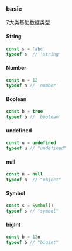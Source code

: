 ### basic

7大类基础数据类型
#### String
```js
const s = 'abc'
typeof s  // 'string'
```
#### Number
```js
const n = 12
typeof n // 'number'
```
#### Boolean
```js
const b = true
typeof b // 'boolean'
```
#### undefined
```js
const u = undefined
typeof u // "undefined"
```
#### null
```js
const n = null
typeof n  // "object"
```
#### Symbol
```js
const s = Symbol()
typeof s // "symbol"
```
#### bigInt
```js
const b = 12n
typeof b // "bigint"
```